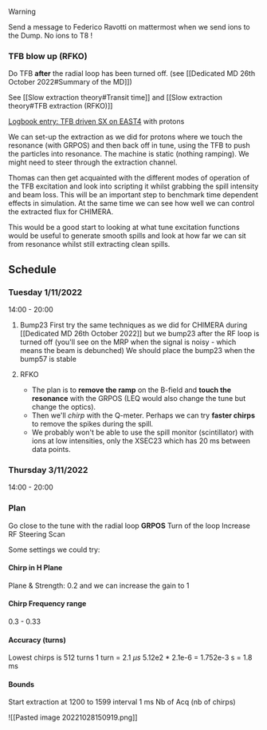 > [!warning]
> Send a message to Federico Ravotti on mattermost when we send ions to the Dump.
> No ions to T8 !
> 

### TFB blow up (RFKO)

Do TFB **after** the radial loop has been turned off. (see [[Dedicated MD 26th October 2022#Summary of the MD]])

See [[Slow extraction theory#Transit time]] and [[Slow extraction theory#TFB extraction (RFKO)]]

[Logbook entry: TFB driven SX on EAST4](https://logbook.cern.ch/elogbook-server/GET/showEventInLogbook/3605176) with protons

We can set-up the extraction as we did for protons where we touch the resonance  (with GRPOS) and then back off in tune, using the TFB to push the particles into resonance. The machine is static (nothing ramping). We might need to steer through the extraction channel.

Thomas can then get acquainted with the different modes of operation of the TFB excitation and look into scripting it whilst grabbing the spill intensity and beam loss. This will be an important step to benchmark time dependent effects in simulation. At the same time we can see how well we can control the extracted flux for CHIMERA.

This would be a good start to looking at what tune excitation functions would be useful to generate smooth spills and look at how far we can sit from resonance whilst still extracting clean spills.


## Schedule

### Tuesday 1/11/2022

14:00 - 20:00

1) Bump23
	First try the same techniques as we did for CHIMERA during [[Dedicated MD 26th October 2022]] but we bump23 after the RF loop is turned off (you'll see on the MRP when the signal is noisy - which means the beam is debunched)
	We should place the bump23 when the bump57 is stable

2) RFKO
	* The plan is to **remove the ramp** on the B-field and **touch the resonance** with the GRPOS (LEQ would also change the tune but change the optics).
	* Then we'll *chirp* with the Q-meter. Perhaps we can try **faster chirps** to remove the spikes during the spill.
	* We probably won't be able to use the spill monitor (scintillator) with ions at low intensities, only the XSEC23 which has 20 ms between data points.

### Thursday 3/11/2022

14:00 - 20:00

### Plan

Go close to the tune with the radial loop **GRPOS**
Turn of the loop
Increase RF
Steering
Scan

Some settings we could try:
#### Chirp in H Plane
Plane & Strength: 0.2 and we can increase the gain to 1

#### Chirp Frequency range
0.3 - 0.33

#### Accuracy (turns)

Lowest chirps is 512 turns
1 turn = 2.1 $\mu s$
5.12e2 * 2.1e-6 = 1.752e-3 s = 1.8 ms

#### Bounds

Start extraction at 1200 to 1599
interval 1 ms
Nb of Acq (nb of chirps)



![[Pasted image 20221028150919.png]]
